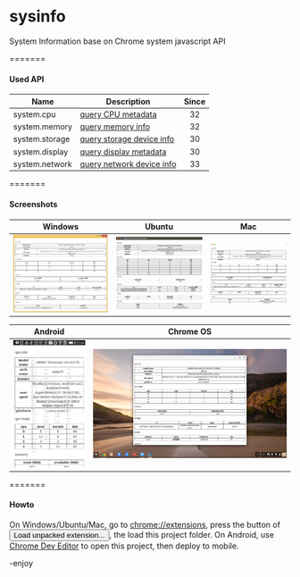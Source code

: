sysinfo
=======

System Information base on Chrome system javascript API

=======
#### Used API

| Name          | Description                   | Since |
|---------------|-------------------------------|:-----:|
| system.cpu    | [query CPU metadata](https://developer.chrome.com/apps/system.cpu)            | 32    |
| system.memory | [query memory info](https://developer.chrome.com/apps/system.memory)          | 32    |
| system.storage| [query storage device info](https://developer.chrome.com/apps/system.storage) | 30    |
| system.display| [query display metadata](https://developer.chrome.com/apps/system.display)    | 30    |
| system.network| [query network device info](https://developer.chrome.com/apps/system.network) | 33    |

=======
#### Screenshots

| Windows    | Ubuntu     | Mac        |
|:----------:|:----------:|:----------:|
| ![windows](assets/windows.png) | ![ubuntu](assets/ubuntu.png) | ![mac](assets/mac.png) |


| Android    | Chrome OS  |
|:----------:|:----------:|
| ![android](assets/android.png) | ![chromeos](assets/chromeos.png) |


=======
#### Howto
On Windows/Ubuntu/Mac, go to [chrome://extensions](chrome://extensions), press the button of <button type="button">Load unpacked extension...</button>, the load this project folder.
On Android, use [Chrome Dev Editor](https://github.com/dart-lang/chromedeveditor) to open this project, then deploy to mobile.

-enjoy

